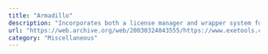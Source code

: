 ```yaml
---
title: "Armadillo"
description: "Incorporates both a license manager and wrapper system for protecting PE files."
url: "https://web.archive.org/web/20030324043555/https://www.exetools.com/files/protectors/win/armd252b2.zip"
category: "Miscellaneous"
---
```

